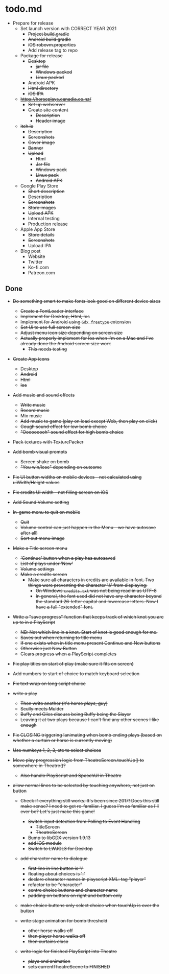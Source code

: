 # todo.md

+ Prepare for release
    - Set launch version with CORRECT YEAR 2021
        - ~~Project build.gradle~~
        - ~~Android build.gradle~~
        - ~~iOS robovm.properties~~
        - Add release tag to repo
    - ~~Package for release~~
        - ~~Desktop~~
            - ~~jar file~~
            - ~~Windows packed~~
            - ~~Linux packed~~
        - ~~Android APK~~
        - ~~Html directory~~
        - ~~iOS IPA~~
    - ~~https://horseplays.canadia.co.nz/~~
        - ~~Set up webserver~~
        - ~~Create site content~~
            - ~~Description~~
            - ~~Header image~~
    - ~~itch.io~~
        - ~~Description~~
        - ~~Screenshots~~
        - ~~Cover image~~
        - ~~Banner~~
        - ~~Upload~~
            - ~~Html~~
            - ~~Jar file~~
            - ~~Windows pack~~
            - ~~Linux pack~~
            - ~~Android APK~~
    - Google Play Store
        - ~~Short description~~
        - ~~Description~~
        - ~~Screenshots~~
        - ~~Store images~~
        - ~~Upload APK~~
        - Internal testing
        - Production release
    - Apple App Store
        - ~~Store details~~
        - ~~Screenshots~~
        - Upload IPA
    - Blog post
        - Website
        - Twitter
        - Ko-fi.com
        - Patreon.com
  
## Done

+ ~~Do something smart to make fonts look good on different device sizes~~
    - ~~Create a FontLoader interface~~
    - ~~Implement for Desktop, Html, Ios~~
    - ~~Implement for Android using `Gdx freetype` extension~~
    - ~~Set Ui to use full screen size~~
    - ~~Adjust menu icon size depending on screen size~~
    - ~~Actually properly implement for Ios when I'm on a Mac and I've already done the Android
      screen size work~~
        - ~~This needs testing~~
    
+ ~~Create App icons~~
    - ~~Desktop~~
    - ~~Android~~
    - ~~Html~~
    - ~~Ios~~
    
+ ~~Add music and sound effects~~
    - ~~Write music~~
    - ~~Record music~~
    - ~~Mix music~~
    - ~~Add music to game (play on load except Web, then play on click)~~
    - ~~Cough sound effect for low bomb choice~~
    - ~~"Ooooooooh" sound effect for high bomb choice~~
    
+ ~~Pack textures with TexturePacker~~
    
+ ~~Add bomb visual prompts~~
    - ~~Screen shake on bomb~~
    - ~~"You win/lose" depending on outcome~~

+ ~~Fix UI button widths on mobile devices - not calculated using uiWidth/Height values~~
    
+ ~~Fix credits UI width - not filling screen on iOS~~

+ ~~Add Sound Volume setting~~
        
+ ~~In-game menu to quit on mobile~~
    - ~~Quit~~
    - ~~Volume control can just happen in the Menu - we have autosave after all!~~
    - ~~Sort out menu image~~  

+ ~~Make a Title screen menu~~
    - ~~'Continue' button when a play has autosaved~~
    - ~~List of plays under 'New'~~
    - ~~Volume settings~~
    - ~~Make a credits screen~~
        - ~~Make sure all characters in credits are available in font.
          Two things were preventing the character 'á' from displaying:~~
            - ~~On Windows `credits.txt` was not being read in as UTF-8~~
            - ~~In general, the font used did not have any character beyond the standard 26-letter
              capital and lowercase letters. Now I have a full "extended" font.~~          

+ ~~Write a "save progress" function that keeps track of which knot you are
  up to in a PlayScript~~
    - ~~NB: Not which line in a knot. Start of knot is good enough for me.~~
    - ~~Saves out when returning to title menu~~
    - ~~If one exists when in title menu present Continue and New buttons~~
    - ~~Otherwise just New Button~~
    - ~~Clears progress when a PlayScript completes~~
    
+ ~~Fix play titles on start of play (make sure it fits on screen)~~

+ ~~Add numbers to start of choice to match keyboard selection~~

+ ~~Fix text wrap on long script choice~~

+ ~~write a play~~
    - ~~Then write another (it's horse *plays*, guy)~~
    - ~~Scully meets Mulder~~
    - ~~Buffy and Giles discuss being Buffy being the Slayer~~
    - ~~Leaving it at two plays because I can't find any other scenes I like enough~~

+ ~~Fix CLOSING triggering !animating when bomb ending plays (based on
  whether a curtain or horse is currently moving)~~

+ ~~Use numkeys 1, 2, 3, etc to select choices~~

+ ~~Move play progression logic from TheatreScreen.touchUp() to somewhere
  in Theatre()?~~
    - ~~Also handle PlayScript and SpeechUI in Theatre~~

+ ~~allow normal lines to be selected by touching anywhere, not just on
  button~~

  + ~~Check if everything still works. It's been since 2017! Does this still
    make sense? I need to get re-familiar.
    I guess I'm as familiar as I'll ever be? Let's just make this game!~~
      - ~~Switch input detection from Polling to Event Handling~~
          - ~~TitleScreen~~
          - ~~TheatreScreen~~
      - ~~Bump to libGDX version 1.9.13~~
      - ~~add iOS module~~  
      - ~~Switch to LWJGL3 for Desktop~~

  + ~~add character name to dialogue~~
      - ~~first line in line button is '<character>:'~~
      - ~~floating about choices is '<character>:'~~
      - ~~declare character names in playscript XML: tag "player"~~
      - ~~refactor to be "character"~~
      - ~~centre choice buttons and character name~~
      - ~~padding on buttons on right and bottom only~~

  + ~~make choice buttons only select choice when touchUp is over the button~~
  
  + ~~write stage animation for bomb threshold~~
      - ~~other horse walks off~~
      - ~~then player horse walks off~~
      - ~~then curtains close~~
      
  + ~~write logic for finished PlayScript into Theatre~~
      - ~~plays end animation~~
      - ~~sets currentTheatreScene to FINISHED~~
      